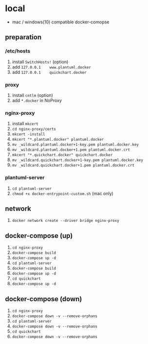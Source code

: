 # local

- mac / windows(10) compatible docker-comopse

## preparation

### /etc/hosts

1. install `SwitchHosts!` (option)
2. add `127.0.0.1    www.plantuml.docker`
3. add `127.0.0.1    quickchart.docker`

### proxy

1. install `cntlm` (option)
2. add `*.docker` in NoProxy

### nginx-proxy

1. install `mkcert`
2. `cd nginx-proxy/certs`
3. `mkcert -install`
4. `mkcert "*.plantuml.docker" plantuml.docker`
5. `mv _wildcard.plantuml.docker+1-key.pem plantuml.docker.key`
6. `mv _wildcard.plantuml.docker+1.pem plantuml.docker.crt`
7. `mkcert "*.quickchart.docker" quickchart.docker`
8. `mv _wildcard.quickchart.docker+1-key.pem plantuml.docker.key`
9. `mv _wildcard.quickchart.docker+1.pem plantuml.docker.crt`

### plantuml-server

1. `cd plantuml-server`
2. `chmod +x docker-entrypoint-custom.sh` (mac only)

## network

1. `docker network create --driver bridge nginx-proxy`

## docker-compose (up)

1. `cd nginx-proxy`
2. `docker-compose build`
3. `docker-compose up -d`
4. `cd plantuml-server`
5. `docker-compose build`
6. `docker-compose up -d`
7. `cd quickchart`
8. `docker-compose up -d`

## docker-compose (down)

1. `cd nginx-proxy`
2. `docker-compose down -v --remove-orphans`
3. `cd plantuml-server`
4. `docker-compose down -v --remove-orphans`
5. `cd quickchart`
6. `docker-compose down -v --remove-orphans`
